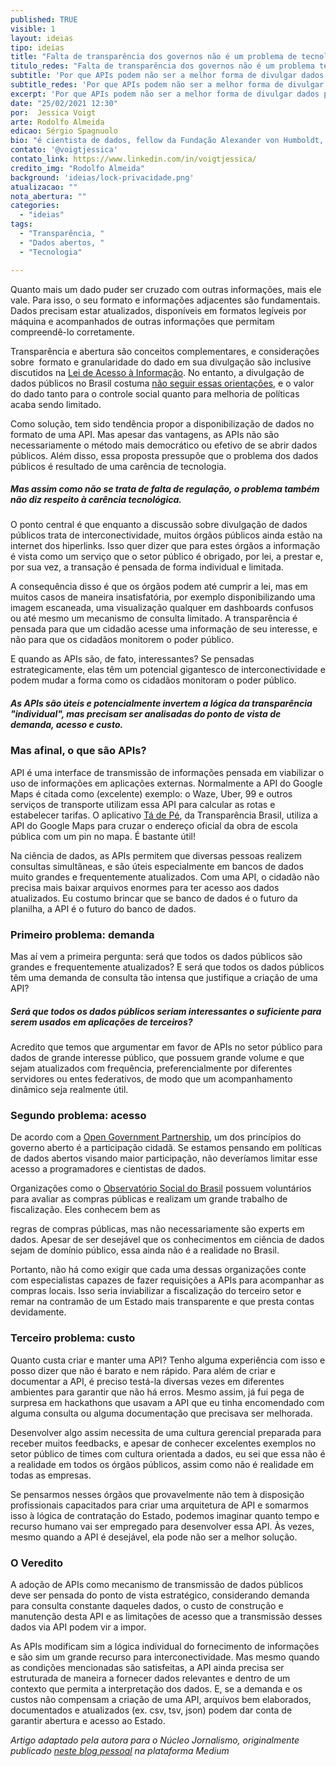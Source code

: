 ```yaml
---
published: TRUE
visible: 1
layout: ideias
tipo: ideias
title: "Falta de transparência dos governos não é um problema de tecnologia"
titulo_redes: "Falta de transparência dos governos não é um problema técnico"
subtitle: 'Por que APIs podem não ser a melhor forma de divulgar dados públicos?'
subtitle_redes: 'Por que APIs podem não ser a melhor forma de divulgar dados públicos?'
excerpt: 'Por que APIs podem não ser a melhor forma de divulgar dados públicos?'
date: "25/02/2021 12:30"
por:  Jessica Voigt
arte: Rodolfo Almeida
edicao: Sérgio Spagnuolo
bio: "é cientista de dados, fellow da Fundação Alexander von Humboldt, e pesquisa o uso de dados abertos para combate à corrupção na WWU-Münster. Entre 2016 e 2020 trabalhou como líder de dados na ONG Transparência Brasil. Mais sobre o seu trabalho Twitter do projeto Open Data Against Corruption <a href='https://twitter.com/dataagainstcorr' target='_blank'>(@dataagainstcorr)</a>"
contato: '@voigtjessica'
contato_link: https://www.linkedin.com/in/voigtjessica/
credito_img: "Rodolfo Almeida"
background: 'ideias/lock-privacidade.png'
atualizacao: ""
nota_abertura: ""
categories:
  - "ideias"
tags:
  - "Transparência, "
  - "Dados abertos, "
  - "Tecnologia"

---
```


Quanto mais um dado puder ser cruzado com outras informações, mais ele vale. Para isso, o seu formato e informações adjacentes são fundamentais. Dados precisam estar atualizados, disponíveis em formatos legíveis por máquina e acompanhados de outras informações que permitam compreendê-lo corretamente.

Transparência e abertura são conceitos complementares, e considerações sobre  formato e granularidade do dado em sua divulgação são inclusive discutidos na [Lei de Acesso à Informação](http://www.planalto.gov.br/ccivil_03/_ato2011-2014/2011/lei/l12527.htm). No entanto, a divulgação de dados públicos no Brasil costuma [não seguir essas orientações](https://www.ok.org.br/projetos/open-data-index/), e o valor do dado tanto para o controle social quanto para melhoria de políticas acaba sendo limitado.

Como solução, tem sido tendência propor a disponibilização de dados no formato de uma API. Mas apesar das vantagens, as APIs não são necessariamente o método mais democrático ou efetivo de se abrir dados públicos. Além disso, essa proposta pressupõe que o problema dos dados públicos é resultado de uma carência de tecnologia.

##### Mas assim como não se trata de falta de regulação, o problema também não diz respeito à carência tecnológica.

O ponto central é que enquanto a discussão sobre divulgação de dados públicos trata de interconectividade, muitos órgãos públicos ainda estão na internet dos hiperlinks. Isso quer dizer que para estes órgãos a informação é vista como um serviço que o setor público é obrigado, por lei, a prestar e, por sua vez, a transação é pensada de forma individual e limitada.

A consequência disso é que os órgãos podem até cumprir a lei, mas em muitos casos de maneira insatisfatória, por exemplo disponibilizando uma imagem escaneada, uma visualização qualquer em dashboards confusos ou até mesmo um mecanismo de consulta limitado. A transparência é pensada para que um cidadão acesse uma informação de seu interesse, e não para que os cidadãos monitorem o poder público.

E quando as APIs são, de fato, interessantes? Se pensadas estrategicamente, elas têm um potencial gigantesco de interconectividade e podem mudar a forma como os cidadãos monitoram o poder público.

##### As APIs são úteis e potencialmente invertem a lógica da transparência "individual", mas precisam ser analisadas do ponto de vista de demanda, acesso e custo.

### Mas afinal, o que são APIs?

API é uma interface de transmissão de informações pensada em viabilizar o uso de informações em aplicações externas. Normalmente a API do Google Maps é citada como (excelente) exemplo: o Waze, Uber, 99 e outros serviços de transporte utilizam essa API para calcular as rotas e estabelecer tarifas. O aplicativo [Tá de Pé](https://www.transparencia.org.br/projetos/tadepe), da Transparência Brasil, utiliza a API do Google Maps para cruzar o endereço oficial da obra de escola pública com um pin no mapa. É bastante útil!

Na ciência de dados, as APIs permitem que diversas pessoas realizem consultas simultâneas, e são úteis especialmente em bancos de dados muito grandes e frequentemente atualizados. Com uma API, o cidadão não precisa mais baixar arquivos enormes para ter acesso aos dados atualizados. Eu costumo brincar que se banco de dados é o futuro da planilha, a API é o futuro do banco de dados.

### Primeiro problema: demanda

Mas aí vem a primeira pergunta: será que todos os dados públicos são grandes e frequentemente atualizados? E será que todos os dados públicos têm uma demanda de consulta tão intensa que justifique a criação de uma API?

##### Será que todos os dados públicos seriam interessantes o suficiente para serem usados em aplicações de terceiros?

Acredito que temos que argumentar em favor de APIs no setor público para dados de grande interesse público, que possuem grande volume e que sejam atualizados com frequência, preferencialmente por diferentes servidores ou entes federativos, de modo que um acompanhamento dinâmico seja realmente útil.

### Segundo problema: acesso

De acordo com a [Open Government Partnership](https://www.opengovpartnership.org/stories/que-tal-definirmos-principios-de-governo-aberto/), um dos princípios do governo aberto é a participação cidadã. Se estamos pensando em políticas de dados abertos visando maior participação, não deveríamos limitar esse acesso a programadores e cientistas de dados.

Organizações como o [Observatório Social do Brasil](https://osbrasil.org.br/) possuem voluntários para avaliar as compras públicas e realizam um grande trabalho de fiscalização. Eles conhecem bem as

regras de compras públicas, mas não necessariamente são experts em dados. Apesar de ser desejável que os conhecimentos em ciência de dados sejam de domínio público, essa ainda não é a realidade no Brasil.

Portanto, não há como exigir que cada uma dessas organizações conte com especialistas capazes de fazer requisições a APIs para acompanhar as compras locais. Isso seria inviabilizar a fiscalização do terceiro setor e remar na contramão de um Estado mais transparente e que presta contas devidamente.

### Terceiro problema: custo

Quanto custa criar e manter uma API? Tenho alguma experiência com isso e posso dizer que não é barato e nem rápido. Para além de criar e documentar a API, é preciso testá-la diversas vezes em diferentes ambientes para garantir que não há erros. Mesmo assim, já fui pega de surpresa em hackathons que usavam a API que eu tinha encomendado com alguma consulta ou alguma documentação que precisava ser melhorada.

Desenvolver algo assim necessita de uma cultura gerencial preparada para receber muitos feedbacks, e apesar de conhecer excelentes exemplos no setor público de times com cultura orientada a dados, eu sei que essa não é a realidade em todos os órgãos públicos, assim como não é realidade em todas as empresas.

Se pensarmos nesses órgãos que provavelmente não tem à disposição profissionais capacitados para criar uma arquitetura de API e somarmos isso à lógica de contratação do Estado, podemos imaginar quanto tempo e recurso humano vai ser empregado para desenvolver essa API. Às vezes, mesmo quando a API é desejável, ela pode não ser a melhor solução.

### O Veredito

A adoção de APIs como mecanismo de transmissão de dados públicos deve ser pensada do ponto de vista estratégico, considerando demanda para consulta constante daqueles dados, o custo de construção e manutenção desta API e as limitações de acesso que a transmissão desses dados via API podem vir a impor.

As APIs modificam sim a lógica individual do fornecimento de informações e são sim um grande recurso para interconectividade. Mas mesmo quando as condições mencionadas são satisfeitas, a API ainda precisa ser estruturada de maneira a fornecer dados relevantes e dentro de um contexto que permita a interpretação dos dados. E, se a demanda e os custos não compensam a criação de uma API, arquivos bem elaborados, documentados e atualizados (ex. csv, tsv, json) podem dar conta de garantir abertura e acesso ao Estado.

*Artigo adaptado pela autora para o Núcleo Jornalismo, originalmente publicado [neste blog pessoal](https://jessicavoigt.medium.com/por-que-apis-podem-n%C3%A3o-ser-a-melhor-forma-de-divulgar-dados-p%C3%BAblicos-b559ac9def72) na plataforma Medium*
